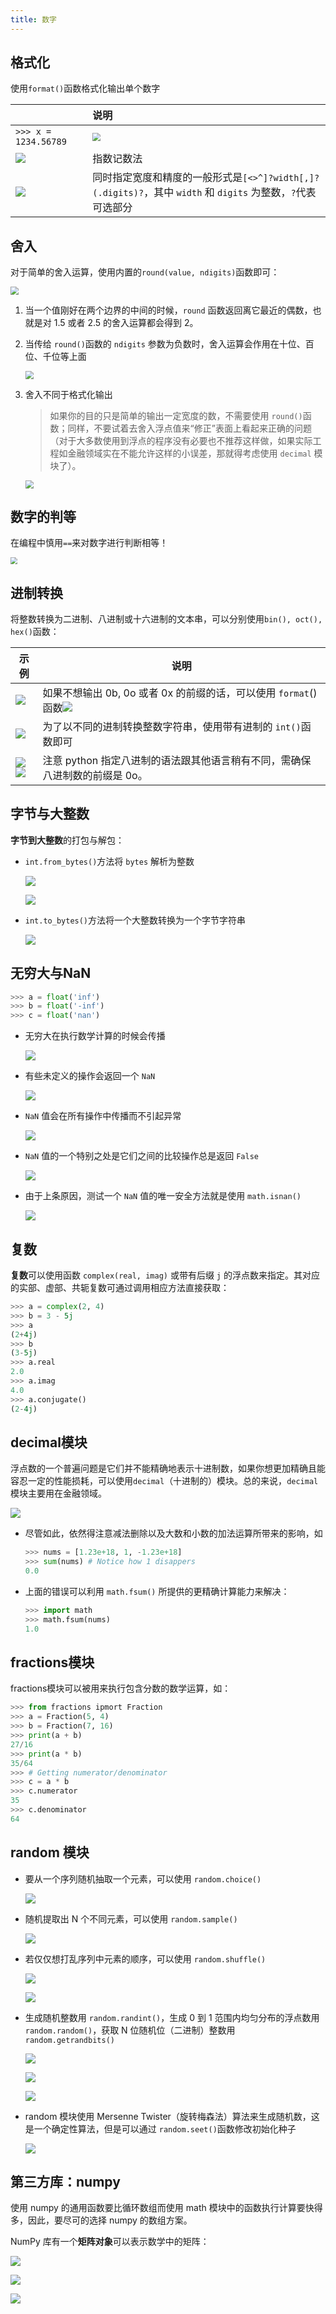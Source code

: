 ```yaml
---
title: 数字
---
```


## 格式化

使用`format()`函数格式化输出单个数字

|                                                      | 说明                                                         |
| :--------------------------------------------------- | :----------------------------------------------------------- |
| `>>> x = 1234.56789`                                 | <img src="https://chua-n.gitee.io/figure-bed/notebook/Python/134.png" style="zoom:80%;" /> |
| ![](https://chua-n.gitee.io/figure-bed/notebook/Python/135.png) | 指数记数法                                                   |
| ![](https://chua-n.gitee.io/figure-bed/notebook/Python/136.png) | 同时指定宽度和精度的一般形式是`[<>^]?width[,]?(.digits)?`，其中 `width` 和 `digits` 为整数，`?`代表可选部分 |

## 舍入

对于简单的舍入运算，使用内置的`round(value, ndigits)`函数即可：

<img src="https://chua-n.gitee.io/figure-bed/notebook/Python/130.png" style="zoom:80%;" />

1. 当一个值刚好在两个边界的中间的时候，`round` 函数返回离它最近的偶数，也就是对 1.5 或者 2.5 的舍入运算都会得到 2。

2. 当传给 `round()`函数的 `ndigits` 参数为负数时，舍入运算会作用在十位、百位、千位等上面

     <img src="https://chua-n.gitee.io/figure-bed/notebook/Python/131.png" style="zoom:80%;" />

3. 舍入不同于格式化输出

    > 如果你的目的只是简单的输出一定宽度的数，不需要使用 `round()`函数；同样，不要试着去舍入浮点值来“修正”表面上看起来正确的问题（对于大多数使用到浮点的程序没有必要也不推荐这样做，如果实际工程如金融领域实在不能允许这样的小误差，那就得考虑使用 `decimal` 模块了）。

     <img src="https://chua-n.gitee.io/figure-bed/notebook/Python/132.png" style="zoom:80%;" />

## 数字的判等

在编程中慎用`==`来对数字进行判断相等！

<img src="https://chua-n.gitee.io/figure-bed/notebook/Python/571.png" style="zoom:67%;" />

## 进制转换

将整数转换为二进制、八进制或十六进制的文本串，可以分别使用`bin(), oct(), hex()`函数：

| 示例                                                         | 说明                                                         |
| ------------------------------------------------------------ | ------------------------------------------------------------ |
| ![](https://chua-n.gitee.io/figure-bed/notebook/Python/137.png)         | 如果不想输出 0b, 0o 或者 0x 的前缀的话，可以使用 `format`()函数![](https://chua-n.gitee.io/figure-bed/notebook/Python/138.png)<br /> |
| ![](https://chua-n.gitee.io/figure-bed/notebook/Python/139.png)         | 为了以不同的进制转换整数字符串，使用带有进制的 `int()`函数即可 |
| ![](https://chua-n.gitee.io/figure-bed/notebook/Python/140.png)<br />![](https://chua-n.gitee.io/figure-bed/notebook/Python/141.png) | 注意 python 指定八进制的语法跟其他语言稍有不同，需确保八进制数的前缀是 0o。 |

## 字节与大整数

**字节到大整数**的打包与解包：

- `int.from_bytes()`方法将 `bytes` 解析为整数

    ![](https://chua-n.gitee.io/figure-bed/notebook/Python/142.png)

    ![](https://chua-n.gitee.io/figure-bed/notebook/Python/143.png)

- `int.to_bytes()`方法将一个大整数转换为一个字节字符串

    ![](https://chua-n.gitee.io/figure-bed/notebook/Python/144.png)

## 无穷大与NaN

```python
>>> a = float('inf')
>>> b = float('-inf')
>>> c = float('nan')
```

- 无穷大在执行数学计算的时候会传播

    ![](https://chua-n.gitee.io/figure-bed/notebook/Python/145.png)

- 有些未定义的操作会返回一个 `NaN`

    ![](https://chua-n.gitee.io/figure-bed/notebook/Python/146.png)

- `NaN` 值会在所有操作中传播而不引起异常

    ![](https://chua-n.gitee.io/figure-bed/notebook/Python/147.png)

- `NaN` 值的一个特别之处是它们之间的比较操作总是返回 `False`

    ![](https://chua-n.gitee.io/figure-bed/notebook/Python/148.png)

- 由于上条原因，测试一个 `NaN` 值的唯一安全方法就是使用 `math.isnan()`

    ![](https://chua-n.gitee.io/figure-bed/notebook/Python/149.png)

## 复数

**复数**可以使用函数 `complex(real, imag)` 或带有后缀 `j` 的浮点数来指定。其对应的实部、虚部、共轭复数可通过调用相应方法直接获取：

```python
>>> a = complex(2, 4)
>>> b = 3 - 5j
>>> a
(2+4j)
>>> b
(3-5j)
>>> a.real
2.0
>>> a.imag
4.0
>>> a.conjugate()
(2-4j)
```

## decimal模块

浮点数的一个普遍问题是它们并不能精确地表示十进制数，如果你想更加精确且能容忍一定的性能损耗，可以使用`decimal`（十进制的）模块。总的来说，`decimal` 模块主要用在金融领域。

![](https://chua-n.gitee.io/figure-bed/notebook/Python/133.png)

-   尽管如此，依然得注意减法删除以及大数和小数的加法运算所带来的影响，如

    ```python
    >>> nums = [1.23e+18, 1, -1.23e+18]
    >>> sum(nums) # Notice how 1 disappers
    0.0
    ```

-   上面的错误可以利用 `math.fsum()` 所提供的更精确计算能力来解决：

    ```python
    >>> import math
    >>> math.fsum(nums)
    1.0
    ```

## fractions模块

fractions模块可以被用来执行包含分数的数学运算，如：

```python
>>> from fractions ipmort Fraction
>>> a = Fraction(5, 4)
>>> b = Fraction(7, 16)
>>> print(a + b)
27/16
>>> print(a * b)
35/64
>>> # Getting numerator/denominator
>>> c = a * b
>>> c.numerator
35
>>> c.denominator
64
```

## random 模块

-   要从一个序列随机抽取一个元素，可以使用 `random.choice()`

    ![](https://chua-n.gitee.io/figure-bed/notebook/Python/153.png)

-   随机提取出 N 个不同元素，可以使用 `random.sample()`

    ![](https://chua-n.gitee.io/figure-bed/notebook/Python/154.png)

-   若仅仅想打乱序列中元素的顺序，可以使用 `random.shuffle()`

    ![](https://chua-n.gitee.io/figure-bed/notebook/Python/155.png)

    ![](https://chua-n.gitee.io/figure-bed/notebook/Python/156.png)

-   生成随机整数用 `random.randint()`，生成 0 到 1 范围内均匀分布的浮点数用 `random.random()`，获取 N 位随机位（二进制）整数用 `random.getrandbits()`

    ![](https://chua-n.gitee.io/figure-bed/notebook/Python/157.png)

    ![](https://chua-n.gitee.io/figure-bed/notebook/Python/158.png)

    ![](https://chua-n.gitee.io/figure-bed/notebook/Python/159.png)

-   random 模块使用 Mersenne Twister（旋转梅森法）算法来生成随机数，这是一个确定性算法，但是可以通过 `random.seet()`函数修改初始化种子

    ![](https://chua-n.gitee.io/figure-bed/notebook/Python/160.png)

## 第三方库：numpy 

使用 numpy 的通用函数要比循环数组而使用 math 模块中的函数执行计算要快得多，因此，要尽可的选择 numpy 的数组方案。

NumPy 库有一个**矩阵对象**可以表示数学中的矩阵：

![](https://chua-n.gitee.io/figure-bed/notebook/Python/150.png)

![](https://chua-n.gitee.io/figure-bed/notebook/Python/151.png)

![](https://chua-n.gitee.io/figure-bed/notebook/Python/152.png)
